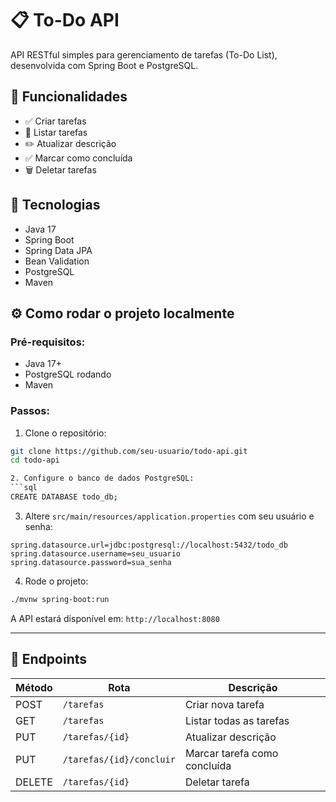 # 📋 To-Do API

API RESTful simples para gerenciamento de tarefas (To-Do List), desenvolvida com Spring Boot e PostgreSQL.


## 🚀 Funcionalidades

- ✅ Criar tarefas
- 📃 Listar tarefas
- ✏️ Atualizar descrição
- ✅ Marcar como concluída
- 🗑️ Deletar tarefas


## 🔧 Tecnologias

- Java 17
- Spring Boot
- Spring Data JPA
- Bean Validation
- PostgreSQL
- Maven



## ⚙️ Como rodar o projeto localmente

### Pré-requisitos:
- Java 17+
- PostgreSQL rodando
- Maven

### Passos:

1. Clone o repositório:
```bash
git clone https://github.com/seu-usuario/todo-api.git
cd todo-api

2. Configure o banco de dados PostgreSQL:
```sql
CREATE DATABASE todo_db;
```

3. Altere `src/main/resources/application.properties` com seu usuário e senha:

```properties
spring.datasource.url=jdbc:postgresql://localhost:5432/todo_db
spring.datasource.username=seu_usuario
spring.datasource.password=sua_senha
```

4. Rode o projeto:

```bash
./mvnw spring-boot:run
```

A API estará disponível em: `http://localhost:8080`

---

## 📂 Endpoints

| Método | Rota                  | Descrição                      |
|--------|-----------------------|--------------------------------|
| POST   | `/tarefas`            | Criar nova tarefa              |
| GET    | `/tarefas`            | Listar todas as tarefas        |
| PUT    | `/tarefas/{id}`       | Atualizar descrição            |
| PUT    | `/tarefas/{id}/concluir` | Marcar tarefa como concluída   |
| DELETE | `/tarefas/{id}`       | Deletar tarefa                 |


